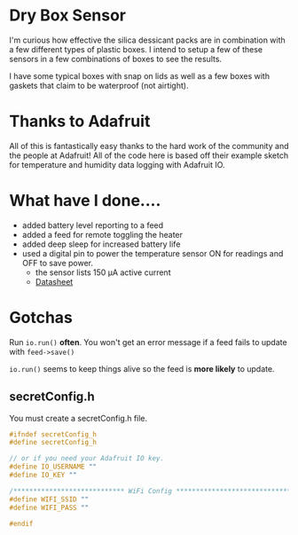 # Dry Box Sensor
I'm curious how effective the silica dessicant packs are in combination with a few different types of plastic boxes. I intend to setup a few of these sensors in a few combinations of boxes to see the results.

I have some typical boxes with snap on lids as well as a few boxes with gaskets that claim to be waterproof (not airtight).
# Thanks to Adafruit
All of this is fantastically easy thanks to the hard work of the community and the people at Adafruit!
All of the code here is based off their example sketch for temperature and humidity data logging with Adafruit IO.
# What have I done....
* added battery level reporting to a feed
* added a feed for remote toggling the heater
* added deep sleep for increased battery life
* used a digital pin to power the temperature sensor ON for readings and OFF to save power.
    * the sensor lists 150 μA active current
    * [Datasheet](https://cdn-learn.adafruit.com/assets/assets/000/035/931/original/Support_Documents_TechnicalDocs_Si7021-A20.pdf)
# Gotchas
Run ```io.run()``` **often**. You won't get an error message if a feed fails to update with ```feed->save()```

```io.run()``` seems to keep things alive so the feed is **more likely** to update.
## secretConfig.h
You must create a secretConfig.h file.

```C
#ifndef secretConfig_h
#define secretConfig_h

// or if you need your Adafruit IO key.
#define IO_USERNAME ""
#define IO_KEY ""

/**************************** WiFi Config ***********************************/
#define WIFI_SSID ""
#define WIFI_PASS ""

#endif
```
